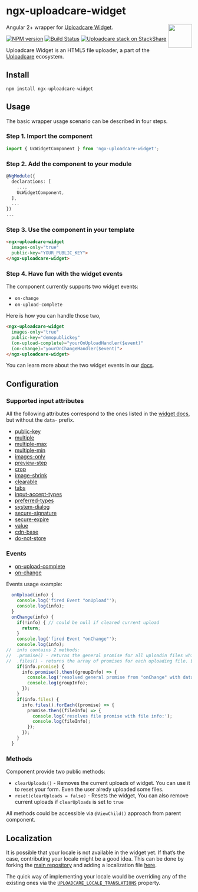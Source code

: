 # ngx-uploadcare-widget

<a href="https://uploadcare.com/?utm_source=github&utm_campaign=ngx-uploadcare-widget">
  <img align="right" width="64" height="64"
       src="https://ucarecdn.com/2f4864b7-ed0e-4411-965b-8148623aa680/uploadcare-logo-mark.svg"
       alt="">
</a>

Angular 2+ wrapper for [Uploadcare Widget][widget].

[![NPM version][npm-img]][npm-link] [![Build Status][travis-img]][travis] [![Uploadcare stack on StackShare][stack-img]][stack]

[npm-img]: http://img.shields.io/npm/v/ngx-uploadcare-widget.svg
[npm-link]: https://www.npmjs.org/package/ngx-uploadcare-widget
[travis-img]: https://api.travis-ci.org/uploadcare/ngx-uploadcare-widget.svg?branch=master
[travis]: https://travis-ci.org/uploadcare/ngx-uploadcare-widget
[stack-img]: https://img.shields.io/badge/tech-stack-0690fa.svg?style=flat
[stack]: https://stackshare.io/uploadcare/stacks/

Uploadcare Widget is an HTML5 file uploader, a part of the
[Uploadcare][uploadcare] ecosystem.

## Install

```
npm install ngx-uploadcare-widget
```

## Usage

The basic wrapper usage scenario can be described in four steps.

### Step 1. Import the component

```typescript
import { UcWidgetComponent } from 'ngx-uploadcare-widget';
```

### Step 2. Add the component to your module

```typescript
@NgModule({
  declarations: [
    ...,
    UcWidgetComponent,
  ],
  ...
})
...
```

### Step 3. Use the component in your template

```html
<ngx-uploadcare-widget
  images-only="true"
  public-key="YOUR_PUBLIC_KEY">
</ngx-uploadcare-widget>
```

### Step 4. Have fun with the widget events

The component currently supports two widget events:

* `on-change`
* `on-upload-complete`

Here is how you can handle those two,
 
```html
<ngx-uploadcare-widget
  images-only="true"
  public-key="demopublickey"
  (on-upload-complete)="yourOnUploadHandler($event)"
  (on-change)="yourOnChangeHandler($event)">
</ngx-uploadcare-widget>
```

You can learn more about the two widget events in our
[docs][docs-widget-js-change].
 
## Configuration

### Supported input attributes

All the following attributes correspond to the ones listed in the
[widget docs][docs-widget-config], but without the `data-` prefix.

* [public-key](https://uploadcare.com/docs/uploads/widget/config/#option-public-key)
* [multiple](https://uploadcare.com/docs/uploads/widget/config/#option-multiple)
* [multiple-max](https://uploadcare.com/docs/uploads/widget/config/#option-multiple-max)
* [multiple-min](https://uploadcare.com/docs/uploads/widget/config/#option-multiple-min)
* [images-only](https://uploadcare.com/docs/uploads/widget/config/#option-images-only)
* [preview-step](https://uploadcare.com/docs/uploads/widget/config/#option-preview-step)
* [crop](https://uploadcare.com/docs/uploads/widget/config/#option-crop)
* [image-shrink](https://uploadcare.com/docs/uploads/widget/config/#option-image-shrink)
* [clearable](https://uploadcare.com/docs/uploads/widget/config/#option-clearable)
* [tabs](https://uploadcare.com/docs/uploads/widget/config/#option-tabs)
* [input-accept-types](https://uploadcare.com/docs/uploads/widget/config/#option-input-accept-types)
* [preferred-types](https://uploadcare.com/docs/uploads/widget/config/#option-preferred-types)
* [system-dialog](https://uploadcare.com/docs/uploads/widget/config/#option-system-dialog)
* [secure-signature](https://uploadcare.com/docs/uploads/widget/config/#option-secure-signature)
* [secure-expire](https://uploadcare.com/docs/uploads/widget/config/#option-secure-expire)
* [value](https://uploadcare.com/documentation/widget/v2/#input-value)
* [cdn-base](https://uploadcare.com/docs/uploads/widget/config/#option-cdn-base)
* [do-not-store](https://uploadcare.com/docs/uploads/widget/config/#option-do-not-store)

### Events

* [on-upload-complete](https://uploadcare.com/docs/api_reference/javascript/widget/#widget-on-upload-complete)
* [on-change](https://uploadcare.com/docs/api_reference/javascript/widget/#widget-on-change)

Events usage example:
```javascript
  onUpload(info) {
    console.log('fired Event "onUpload"');
    console.log(info);
  }
  onChange(info) {
    if(!info) { // could be null if cleared current upload
      return;
    }
    console.log('fired Event "onChange"');
    console.log(info);
//  info contains 2 methods:
//  .promise() - returns the general promise for all uploadin files which resolves with the group info of uploaded files
//  .files() - returns the array of promises for each uploading file. Each promise resolves with uploaded file info
    if(info.promise) {
      info.promise().then((groupInfo) => {
        console.log('resolved general promise from "onChange" with data:');
        console.log(groupInfo);
      });
    }
    if(info.files) {
      info.files().forEach((promise) => {
        promise.then((fileInfo) => {
          console.log('resolves file promise with file info:');
          console.log(fileInfo);
        });
      });
    }
  }
```
### Methods

Component provide two public methods:
* `clearUploads()` - Removes the current uploads of widget. You can use it to reset your form. Even the user alredy uploaded some files.
* `reset(clearUploads = false)` - Resets the widget, You can also remove current uploads if `clearUploads` is set to `true`

All methods could be accessible via `@ViewChild()` approach from parent component.

## Localization

It is possible that your locale is not available in the widget yet. If that’s
the case, contributing your locale might be a good idea. This can be done by
forking the [main repository][widget] and adding a localization file
[here][widget-locales].

The quick way of implementing your locale would be overriding any of the
existing ones via the [`UPLOADCARE_LOCALE_TRANSLATIONS`][docs-widget-locales]
property.

[widget]: https://github.com/uploadcare/uploadcare-widget
[uploadcare]: https://uploadcare.com/?utm_source=github&utm_campaign=ngx-uploadcare-widget
[widget-locales]: https://github.com/uploadcare/uploadcare-widget/tree/master/app/assets/javascripts/uploadcare/locale
[docs-widget-locales]: https://uploadcare.com/docs/uploads/widget/locales/
[docs-widget-js-change]: https://uploadcare.com/docs/api_reference/javascript/widget/#widget-on-change
[docs-widget-config]: https://uploadcare.com/docs/uploads/widget/config/
